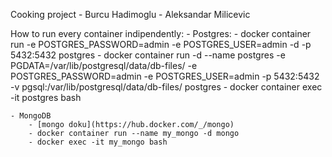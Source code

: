 Cooking project
    - Burcu Hadimoglu 
    - Aleksandar Milicevic

How to run every container indipendently:
    - Postgres:
        - docker container run -e POSTGRES_PASSWORD=admin -e POSTGRES_USER=admin -d -p 5432:5432 postgres 
        - docker container run -d --name postgres -e PGDATA=/var/lib/postgresql/data/db-files/ -e POSTGRES_PASSWORD=admin -e POSTGRES_USER=admin -p 5432:5432 -v pgsql:/var/lib/postgresql/data/db-files/ postgres
        - docker container exec -it postgres bash
        
    - MongoDB
        - [mongo doku](https://hub.docker.com/_/mongo)
        - docker container run --name my_mongo -d mongo 
        - docker exec -it my_mongo bash
